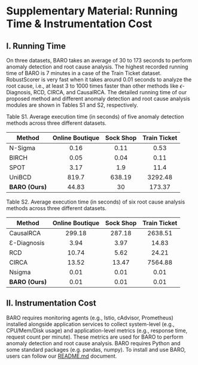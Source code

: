 # Supplementary Material: Running Time \& Instrumentation Cost


## I. Running Time

On three datasets, BARO takes an average of 30 to 173 seconds to perform anomaly detection and root cause analysis. The highest recorded running time of BARO is 7 minutes in a case of the Train Ticket dataset. RobustScorer is very fast when it takes around 0.01 seconds to analyze the root cause, i.e., at least 3 to 1000 times faster than other methods like $\epsilon$-Diagnosis, RCD, CIRCA, and CausalRCA. The detailed running time of our proposed method and different anomaly detection and root cause analysis modules are shown in Tables S1 and S2, respectively.


Table S1. Average execution time (in seconds) of five anomaly detection methods across three different datasets.

| Method      	| Online Boutique 	| Sock Shop 	| Train Ticket 	|
|-------------	|:---------------:	|:---------:	|:------------:	|
| N-Sigma     	|            0.16 	|      0.11 	|         0.53 	|
| BIRCH       	|            0.05 	|      0.04 	|         0.11 	|
| SPOT        	|            3.17 	|       1.9 	|         11.4 	|
| UniBCD      	|           819.7 	|    638.19 	|      3292.48 	|
| **BARO (Ours)** 	|           44.83 	|        30 	|       173.37 	|





Table S2. Average execution time (in seconds) of six root cause analysis methods across three different datasets.

| Method      	| Online Boutique 	| Sock Shop 	| Train Ticket 	|
|-------------	|:---------------:	|:---------:	|:------------:	|
| CausalRCA   	|          299.18 	|    287.18 	|      2638.51 	|
| Ɛ-Diagnosis 	|            3.94 	|      3.97 	|        14.83 	|
| RCD         	|           10.74 	|      5.62 	|        24.21 	|
| CIRCA       	|           13.52 	|     13.47 	|      7564.88 	|
| Nsigma      	|            0.01 	|      0.01 	|         0.01 	|
| **BARO (Ours)** 	|            0.01 	|      0.01 	|         0.01 	|



## II. Instrumentation Cost

BARO requires monitoring agents (e.g., Istio, cAdvisor, Prometheus) installed alongside application services to collect system-level (e.g., CPU/Mem/Disk usage) and application-level metrics (e.g., response time, request count per minute). These metrics are used for BARO to perform anomaly detection and root cause analysis. BARO requires Python and some standard packages (e.g. pandas, numpy). To install and use BARO, users can follow our [README.md](../README.md) document.
